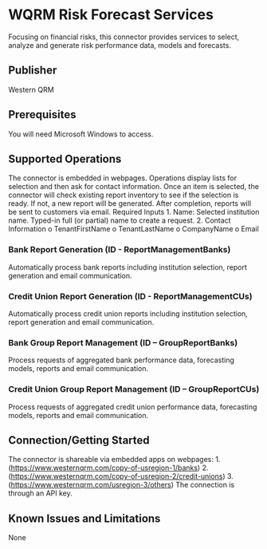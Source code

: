 # WQRM Risk Forecast Services

Focusing on financial risks, this connector provides services to select, analyze and generate risk performance data, models and forecasts.

## Publisher
Western QRM

## Prerequisites
You will need Microsoft Windows to access.

## Supported Operations
The connector is embedded in webpages. Operations display lists for selection and then ask for contact information. Once an item is selected, the connector will check existing report inventory to see if the selection is ready. If not, a new report will be generated.  After completion, reports will be sent to customers via email.
Required Inputs 
	1.	Name: Selected institution name. Typed-in full (or partial) name to create a request.
	2.	Contact Information
		o	TenantFirstName
		o	TenantLastName
		o	CompanyName
		o	Email
### Bank Report Generation (ID -  ReportManagementBanks)
Automatically process bank reports including institution selection, report generation and email communication.
### Credit Union Report Generation (ID -  ReportManagementCUs)
Automatically process credit union reports including institution selection, report generation and email communication.

### Bank Group Report Management (ID – GroupReportBanks)
Process requests of aggregated bank performance data, forecasting models, reports and email communication.
### Credit Union Group Report Management (ID – GroupReportCUs)
Process requests of aggregated credit union performance data, forecasting models, reports and email communication.

## Connection/Getting Started
The connector is shareable via embedded apps on webpages: 
	1. (https://www.westernqrm.com/copy-of-usregion-1/banks)
	2. (https://www.westernqrm.com/copy-of-usregion-2/credit-unions)
	3. (https://www.westernqrm.com/usregion-3/others)
The connection is through an API key.

## Known Issues and Limitations
None
